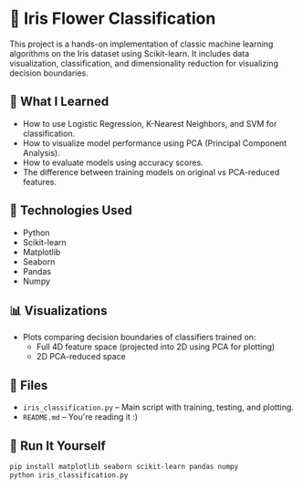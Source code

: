 # 🌸 Iris Flower Classification

This project is a hands-on implementation of classic machine learning algorithms on the Iris dataset using Scikit-learn. It includes data visualization, classification, and dimensionality reduction for visualizing decision boundaries.

## 📌 What I Learned
- How to use Logistic Regression, K-Nearest Neighbors, and SVM for classification.
- How to visualize model performance using PCA (Principal Component Analysis).
- How to evaluate models using accuracy scores.
- The difference between training models on original vs PCA-reduced features.

## 🔧 Technologies Used
- Python
- Scikit-learn
- Matplotlib
- Seaborn
- Pandas
- Numpy

## 📊 Visualizations
- Plots comparing decision boundaries of classifiers trained on:
  - Full 4D feature space (projected into 2D using PCA for plotting)
  - 2D PCA-reduced space

## 📁 Files
- `iris_classification.py` – Main script with training, testing, and plotting.
- `README.md` – You're reading it :)

## 🚀 Run It Yourself
```bash
pip install matplotlib seaborn scikit-learn pandas numpy
python iris_classification.py
